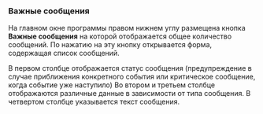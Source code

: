﻿
### Важные сообщения

На главном окне программы правом нижнем углу размещена кнопка **Важные сообщения** на которой отображается общее количество сообщений. По нажатию на эту кнопку открывается форма, содержащая список сообщений.

В первом столбце отображается статус сообщения (предупреждение в случае приближения конкретного события или критическое сообщение, когда событие уже наступило)
Во втором и третьем столбце отображаются различные данные в зависимости от типа сообщения.
В четвертом столбце указывается текст сообщения. 

